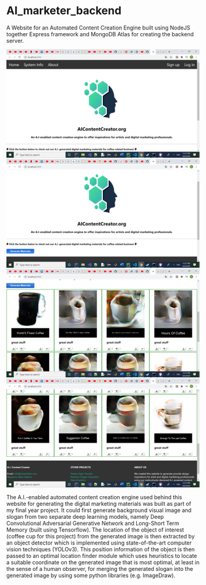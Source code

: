 # AI_marketer_backend
 A Website for an Automated Content Creation Engine built using NodeJS together Express framework and MongoDB Atlas for creating the backend server.
 
 
![picture](uploads/website_screenshot_1.png)
![picture](uploads/website_screenshot_2.png)
![picture](uploads/website_screenshot_3.png)
![picture](uploads/website_screenshot_4.png)

The A.I.-enabled automated content creation engine used behind this website for generating the digital marketing materials was built as part of my final year project. It could first generate background visual image and slogan from two separate deep learning models, namely Deep Convolutional Adversarial Generative Network and Long-Short Term Memory (built using Tensorflow). The location of the object of interest (coffee cup for this project) from the generated image is then extracted by an object detector which is implemented using state-of-the-art computer vision techniques (YOLOv3). This position information of the object is then passed to an optimal location finder module which uses heuristics to locate a suitable coordinate on the generated image that is most optimal, at least in the sense of a human observer, for merging the generated slogan into the generated image by using some python libraries (e.g. ImageDraw).
